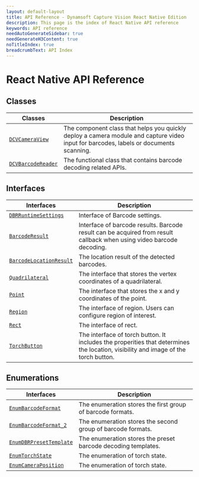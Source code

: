 ```yaml
---
layout: default-layout
title: API Reference - Dynamsoft Capture Vision React Native Edition
description: This page is the index of React Native API reference
keywords: API reference
needAutoGenerateSidebar: true
needGenerateH3Content: true
noTitleIndex: true
breadcrumbText: API Index
---
```


# React Native API Reference

## Classes

| Classes | Description |
| ------- | ----------- |
| [`DCVCameraView`](camera-view.md) | The component class that helps you quickly deploy a camera module and capture video input for barcodes, labels or documents scanning. |
| [`DCVBarcodeReader`](barcode-reader.md) | The functional class that contains barcode decoding related APIs. |

## Interfaces

| Interfaces | Description |
| ---------- | ----------- |
| [`DBRRuntimeSettings`](interface-dbr-runtime-settings.md) | Interface of Barcode settings. |
| [`BarcodeResult`](interface-barcode-result.md) | Interface of barcode results. Barcode result can be acquired from result callback when using video barcode decoding. |
| [`BarcodeLocationResult`](interface-barcode-location-result.md) | The location result of the detected barcodes. |
| [`Quadrilateral`](interface-quadrilateral.md) | The interface that stores the vertex coordinates of a quadrilateral.|
| [`Point`](interface-point.md) | The interface that stores the x and y coordinates of the point. |
| [`Region`](interface-region.md) | The interface of region. Users can configure region of interest. |
| [`Rect`](interface-rect.md) | The interface of rect. |
| [`TorchButton`](interface-torch-button.md) | The interface of torch button. It includes the properities that determines the location, visibility and image of the torch button. |

## Enumerations

| Interfaces | Description |
| ---------- | ----------- |
| [`EnumBarcodeFormat`](enum-barcode-format.md) | The enumeration stores the first group of barcode formats. |
| [`EnumBarcodeFormat_2`](enum-barcode-format2.md) | The enumeration stores the second group of barcode formats. |
| [`EnumDBRPresetTemplate`](enum-dbr-preset-template.md) | The enumeration stores the preset barcode decoding templates. |
| [`EnumTorchState`](enum-torch-state.md) | The enumeration of torch state. |
| [`EnumCameraPosition`](enum-camera-position.md) | The enumeration of torch state. |
